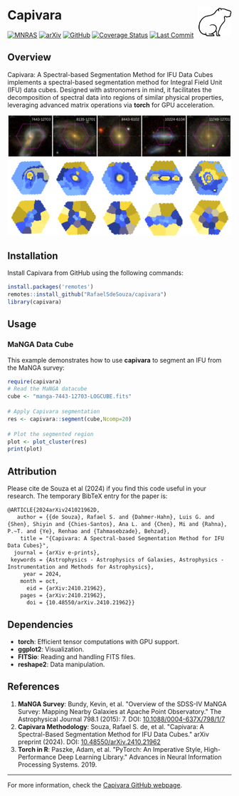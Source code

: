 # Capivara <img align="right" src="images/capivara.jpeg" width="75">

[![MNRAS](https://img.shields.io/badge/MNRAS‑Published‑%23001F5B)](https://doi.org/10.1093/mnras/staf688)
[![arXiv](https://img.shields.io/badge/arXiv-astro--ph%2F2404.18165-%23ED9145?labelColor=%23ED9145&color=%2321609D)](https://arxiv.org/abs/2410.21962)
[![GitHub](https://img.shields.io/github/license/RafaelSdeSouza/capivara)](https://github.com/RafaelSdeSouza/capivara/blob/main/LICENSE) 
[![Coverage Status](https://img.shields.io/codecov/c/github/RafaelSdeSouza/capivara)](https://codecov.io/gh/RafaelSdeSouza/capivara)
[![Last Commit](https://img.shields.io/github/last-commit/RafaelSdeSouza/capivara)](https://github.com/RafaelSdeSouza/capivara/commits)

## Overview

Capivara: A Spectral-based Segmentation Method for IFU Data Cubes implements a spectral-based segmentation method for Integral Field Unit (IFU) data cubes. Designed with astronomers in mind, it facilitates the decomposition of spectral data into regions of similar physical properties, leveraging advanced matrix operations via **torch** for GPU acceleration.

![plot](./images/mosaic_segmented.png)


## Installation

Install Capivara from GitHub using the following commands:

```R
install.packages('remotes')
remotes::install_github("RafaelSdeSouza/capivara")
library(capivara)
```

## Usage

### MaNGA Data Cube

This example demonstrates how to use **capivara** to segment an IFU from the MaNGA survey:

```R
require(capivara)
# Read the MaNGA datacube
cube <- "manga-7443-12703-LOGCUBE.fits"

# Apply Capivara segmentation
res <- capivara::segment(cube,Ncomp=20)

# Plot the segmented region
plot <- plot_cluster(res)
print(plot)
```
Attribution
-----------

Please cite de Souza et al (2024) if you find this code useful in your
research. The temporary BibTeX entry for the paper is:

    @ARTICLE{2024arXiv241021962D,
       author = {{de Souza}, Rafael S. and {Dahmer-Hahn}, Luis G. and {Shen}, Shiyin and {Chies-Santos}, Ana L. and {Chen}, Mi and {Rahna}, P.~T. and {Ye}, Renhao and {Tahmasebzade}, Behzad},
        title = "{Capivara: A Spectral-based Segmentation Method for IFU Data Cubes}",
      journal = {arXiv e-prints},
     keywords = {Astrophysics - Astrophysics of Galaxies, Astrophysics - Instrumentation and Methods for Astrophysics},
         year = 2024,
        month = oct,
          eid = {arXiv:2410.21962},
        pages = {arXiv:2410.21962},
          doi = {10.48550/arXiv.2410.21962}}

## Dependencies

- **torch**: Efficient tensor computations with GPU support.
- **ggplot2**: Visualization.
- **FITSio**: Reading and handling FITS files.
- **reshape2**: Data manipulation.

## References

1. **MaNGA Survey**: Bundy, Kevin, et al. "Overview of the SDSS-IV MaNGA Survey: Mapping Nearby Galaxies at Apache Point Observatory." The Astrophysical Journal 798.1 (2015): 7. DOI: [10.1088/0004-637X/798/1/7](https://doi.org/10.1088/0004-637X/798/1/7)
2. **Capivara Methodology**: Souza, Rafael S. de, et al. "Capivara: A Spectral-Based Segmentation Method for IFU Data Cubes." arXiv preprint (2024). DOI: [10.48550/arXiv.2410.21962](https://arxiv.org/abs/2410.21962)
3. **Torch in R**: Paszke, Adam, et al. "PyTorch: An Imperative Style, High-Performance Deep Learning Library." Advances in Neural Information Processing Systems. 2019.

---
For more information, check the [Capivara GitHub webpage](https://rafaelsdesouza.github.io/capivara/).


